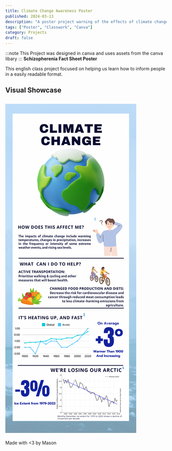 ```yaml
---
title: Climate Change Awareness Poster
published: 2024-03-13  
description: "A poster project warning of the effects of climate change" 
tags: ["Poster", "Classwork", "Canva"]  
category: Projects  
draft: false
---
```

:::note
This Project was designed in canva and uses assets from the canva libary
:::
**Schizopherenia Fact Sheet Poster**

This english class project focused on helping us learn how to inform people in a easily readable format.

## Visual Showcase

![1](https://github.com/11ason/Sitefiles/blob/main/2024_English_Climate-Change.png?raw=true)
---

Made with <3 by Mason